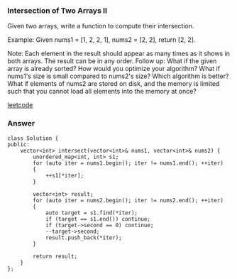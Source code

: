 ### Intersection of Two Arrays II
Given two arrays, write a function to compute their intersection.

Example:
Given nums1 = [1, 2, 2, 1], nums2 = [2, 2], return [2, 2].

Note:
Each element in the result should appear as many times as it shows in both arrays.
The result can be in any order.
Follow up:
What if the given array is already sorted? How would you optimize your algorithm?
What if nums1's size is small compared to nums2's size? Which algorithm is better?
What if elements of nums2 are stored on disk, and the memory is limited such that you cannot load all elements into the memory at once?

[leetcode](https://leetcode.com/problems/intersection-of-two-arrays-ii/description/)

### Answer 

	class Solution {
	public:
	    vector<int> intersect(vector<int>& nums1, vector<int>& nums2) {
	        unordered_map<int, int> s1;
	        for (auto iter = nums1.begin(); iter != nums1.end(); ++iter)
	        {
	            ++s1[*iter];
	        }
	        
	        vector<int> result;
	        for (auto iter = nums2.begin(); iter != nums2.end(); ++iter)
	        {
	            auto target = s1.find(*iter);
	            if (target == s1.end()) continue;
	            if (target->second == 0) continue;
	            --target->second;
	            result.push_back(*iter);
	        }
	        
	        return result;
	    }
	};
